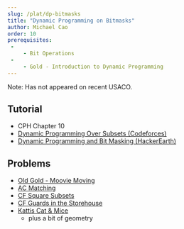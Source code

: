 ```yaml
---
slug: /plat/dp-bitmasks
title: "Dynamic Programming on Bitmasks"
author: Michael Cao
order: 10
prerequisites: 
 - 
     - Bit Operations
 - 
     - Gold - Introduction to Dynamic Programming
---
```


<!-- END DESCRIPTION -->

Note: Has not appeared on recent USACO.

## Tutorial

 * CPH Chapter 10
 * [Dynamic Programming Over Subsets (Codeforces)](https://codeforces.com/blog/entry/337)
 * [Dynamic Programming and Bit Masking (HackerEarth)](https://www.hackerearth.com/practice/algorithms/dynamic-programming/bit-masking/tutorial/)

## Problems

 * [Old Gold - Moovie Moving](http://www.usaco.org/index.php?page=viewproblem2&cpid=515)
 * [AC Matching](https://atcoder.jp/contests/dp/tasks/dp_o)
 * [CF Square Subsets](https://codeforces.com/contest/895/problem/C)
 * [CF Guards in the Storehouse](https://codeforces.com/problemset/problem/845/F)
 * [Kattis Cat & Mice](https://open.kattis.com/problems/catandmice) [](66)
   * plus a bit of geometry